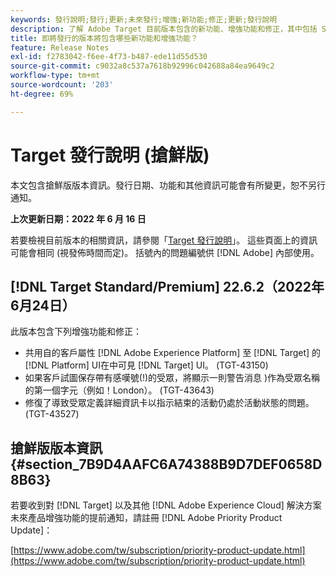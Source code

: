 ```yaml
---
keywords: 發行說明;發行;更新;未來發行;增強;新功能;修正;更新;發行說明
description: 了解 Adobe Target 目前版本包含的新功能、增強功能和修正，其中包括 SDK、API 和 JavaScript 程式庫。
title: 即將發行的版本將包含哪些新功能和增強功能？
feature: Release Notes
exl-id: f2783042-f6ee-4f73-b487-ede11d55d530
source-git-commit: c9032a8c537a7618b92996c042688a84ea9649c2
workflow-type: tm+mt
source-wordcount: '203'
ht-degree: 69%

---
```


# Target 發行說明 (搶鮮版)

本文包含搶鮮版版本資訊。發行日期、功能和其他資訊可能會有所變更，恕不另行通知。

**上次更新日期：2022 年 6 月 16 日**

若要檢視目前版本的相關資訊，請參閱「[Target 發行說明](release-notes.md)」。 這些頁面上的資訊可能會相同 (視發佈時間而定)。 括號內的問題編號供 [!DNL Adobe] 內部使用。

## [!DNL Target Standard/Premium] 22.6.2（2022年6月24日）

此版本包含下列增強功能和修正：

* 共用自的客戶屬性 [!DNL Adobe Experience Platform] 至 [!DNL Target] 的 [!DNL Platform] UI在中可見 [!DNL Target] UI。 (TGT-43150)
* 如果客戶試圖保存帶有感嘆號(!)的受眾，將顯示一則警告消息 )作為受眾名稱的第一個字元（例如！London）。 (TGT-43643)
* 修復了導致受眾定義詳細資訊卡以指示結束的活動仍處於活動狀態的問題。 (TGT-43527)

## 搶鮮版版本資訊 {#section_7B9D4AAFC6A74388B9D7DEF0658D8B63}

若要收到對 [!DNL Target] 以及其他 [!DNL Adobe Experience Cloud] 解決方案未來產品增強功能的提前通知，請註冊 [!DNL Adobe Priority Product Update]：

[https://www.adobe.com/tw/subscription/priority-product-update.html](https://www.adobe.com/tw/subscription/priority-product-update.html)
